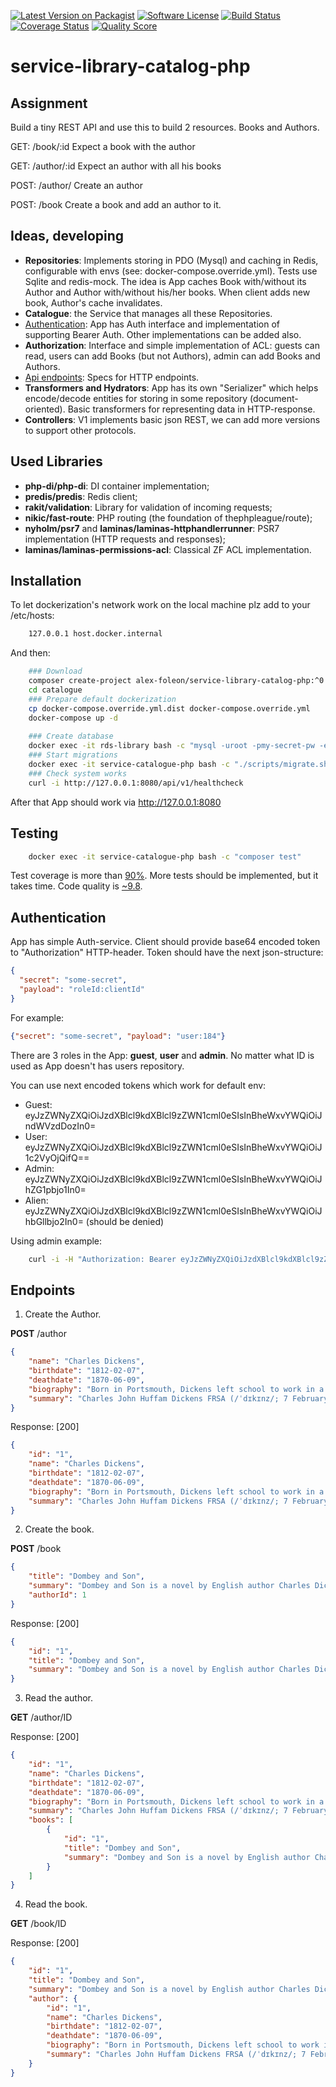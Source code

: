 [![Latest Version on Packagist][ico-version]][link-packagist]
[![Software License][ico-license]](LICENSE.md)
[![Build Status][ico-travis]][link-travis]
[![Coverage Status][ico-scrutinizer]][link-scrutinizer]
[![Quality Score][ico-code-quality]][link-code-quality]

# service-library-catalog-php

## Assignment

Build a tiny REST API and use this to build 2 resources.
Books and Authors.

GET: /book/:id
Expect a book with the author

GET: /author/:id
Expect an author with all his books

POST: /author/
Create an author

POST: /book
Create a book and add an author to it.

## Ideas, developing

 * **Repositories**: Implements storing in PDO (Mysql) and caching in Redis, configurable with envs (see: docker-compose.override.yml). Tests use Sqlite and redis-mock. The idea is App caches Book with/without its Author and Author with/without his/her books. When client adds new book, Author's cache invalidates.
 * **Catalogue**: the Service that manages all these Repositories. 
 * [Authentication](#Authentication): App has Auth interface and implementation of supporting Bearer Auth. Other implementations can be added also.
 * **Authorization**: Interface and simple implementation of ACL: guests can read, users can add Books (but not Authors), admin can add Books and Authors. 
 * [Api endpoints](#Endpoints): Specs for HTTP endpoints.
 * **Transformers and Hydrators**: App has its own "Serializer" which helps encode/decode entities for storing in some repository (document-oriented). Basic transformers for representing data in HTTP-response.  
 * **Controllers**: V1 implements basic json REST, we can add more versions to support other protocols.

## Used Libraries

 * **php-di/php-di**: DI container implementation;
 * **predis/predis**: Redis client;
 * **rakit/validation**: Library for validation of incoming requests;
 * **nikic/fast-route**: PHP routing (the foundation of thephpleague/route);
 * **nyholm/psr7** and **laminas/laminas-httphandlerrunner**: PSR7 implementation (HTTP requests and responses);
 * **laminas/laminas-permissions-acl**: Classical ZF ACL implementation.

## Installation

To let dockerization's network work on the local machine plz add to your /etc/hosts:

``` bash
    127.0.0.1 host.docker.internal
```

And then:

``` bash
    ### Download
    composer create-project alex-foleon/service-library-catalog-php:^0.1 catalogue --prefer-dist --ignore-platform-reqs
    cd catalogue
    ### Prepare default dockerization
    cp docker-compose.override.yml.dist docker-compose.override.yml
    docker-compose up -d
    
    ### Create database
    docker exec -it rds-library bash -c "mysql -uroot -pmy-secret-pw -e \"create database catalogue CHARACTER SET utf8 COLLATE utf8_general_ci\""
    ### Start migrations
    docker exec -it service-catalogue-php bash -c "./scripts/migrate.sh"
    ### Check system works
    curl -i http://127.0.0.1:8080/api/v1/healthcheck
```

After that App should work via http://127.0.0.1:8080

## Testing

``` bash
    docker exec -it service-catalogue-php bash -c "composer test"
```

Test coverage is more than [90%][link-scrutinizer]. More tests should be implemented, but it takes time. Code quality is [~9.8][link-code-quality].

## Authentication

App has simple Auth-service. Client should provide base64 encoded token to "Authorization" HTTP-header. Token should have the next json-structure:
```json
{
  "secret": "some-secret",
  "payload": "roleId:clientId"
}
``` 

For example:
```json
{"secret": "some-secret", "payload": "user:184"}
``` 

There are 3 roles in the App: **guest**, **user** and **admin**. No matter what ID is used as App doesn't has users repository.

You can use next encoded tokens which work for default env:

* Guest: eyJzZWNyZXQiOiJzdXBlcl9kdXBlcl9zZWN1cml0eSIsInBheWxvYWQiOiJndWVzdDozIn0=
* User: eyJzZWNyZXQiOiJzdXBlcl9kdXBlcl9zZWN1cml0eSIsInBheWxvYWQiOiJ1c2VyOjQifQ==
* Admin: eyJzZWNyZXQiOiJzdXBlcl9kdXBlcl9zZWN1cml0eSIsInBheWxvYWQiOiJhZG1pbjo1In0=
* Alien: eyJzZWNyZXQiOiJzdXBlcl9kdXBlcl9zZWN1cml0eSIsInBheWxvYWQiOiJhbGllbjo2In0= (should be denied)

Using admin example:

```bash
    curl -i -H "Authorization: Bearer eyJzZWNyZXQiOiJzdXBlcl9kdXBlcl9zZWN1cml0eSIsInBheWxvYWQiOiJhZG1pbjo1In0=" http://127.0.0.1:8080/api/v1/author/1
```

## Endpoints

1. Create the Author.

**POST** /author
```json
{
    "name": "Charles Dickens",
    "birthdate": "1812-02-07",
    "deathdate": "1870-06-09",
    "biography": "Born in Portsmouth, Dickens left school to work in a factory when his father was incarcerated in a debtors' prison. Despite his lack of formal education, he edited a weekly journal for 20 years, wrote 15 novels, five novellas, hundreds of short stories and non-fiction articles, lectured and performed readings extensively, was an indefatigable letter writer, and campaigned vigorously for children's rights, education, and other social reforms. ",
    "summary": "Charles John Huffam Dickens FRSA (/ˈdɪkɪnz/; 7 February 1812 – 9 June 1870) was an English writer and social critic. He created some of the world's best-known fictional characters and is regarded by many as the greatest novelist of the Victorian era.[1] His works enjoyed unprecedented popularity during his lifetime, and by the 20th century, critics and scholars had recognised him as a literary genius. His novels and short stories are still widely read today."
}
```

Response: [200]
```json
{
    "id": "1",
    "name": "Charles Dickens",
    "birthdate": "1812-02-07",
    "deathdate": "1870-06-09",
    "biography": "Born in Portsmouth, Dickens left school to work in a factory when his father was incarcerated in a debtors' prison. Despite his lack of formal education, he edited a weekly journal for 20 years, wrote 15 novels, five novellas, hundreds of short stories and non-fiction articles, lectured and performed readings extensively, was an indefatigable letter writer, and campaigned vigorously for children's rights, education, and other social reforms. ",
    "summary": "Charles John Huffam Dickens FRSA (/ˈdɪkɪnz/; 7 February 1812 – 9 June 1870) was an English writer and social critic. He created some of the world's best-known fictional characters and is regarded by many as the greatest novelist of the Victorian era.[1] His works enjoyed unprecedented popularity during his lifetime, and by the 20th century, critics and scholars had recognised him as a literary genius. His novels and short stories are still widely read today."
}
```

2. Create the book.

**POST** /book
```json
{
    "title": "Dombey and Son",
    "summary": "Dombey and Son is a novel by English author Charles Dickens. It follows the fortunes of a shipping firm owner, who is frustrated at the lack of a son to follow him in his footsteps; he initially rejects his daughter’s love before eventually becoming reconciled with her before his death. ",
    "authorId": 1
}
```

Response: [200]
```json
{
    "id": "1",
    "title": "Dombey and Son",
    "summary": "Dombey and Son is a novel by English author Charles Dickens. It follows the fortunes of a shipping firm owner, who is frustrated at the lack of a son to follow him in his footsteps; he initially rejects his daughter’s love before eventually becoming reconciled with her before his death. "
}
```

3. Read the author.

**GET** /author/ID

Response: [200]
```json
{
    "id": "1",
    "name": "Charles Dickens",
    "birthdate": "1812-02-07",
    "deathdate": "1870-06-09",
    "biography": "Born in Portsmouth, Dickens left school to work in a factory when his father was incarcerated in a debtors' prison. Despite his lack of formal education, he edited a weekly journal for 20 years, wrote 15 novels, five novellas, hundreds of short stories and non-fiction articles, lectured and performed readings extensively, was an indefatigable letter writer, and campaigned vigorously for children's rights, education, and other social reforms. ",
    "summary": "Charles John Huffam Dickens FRSA (/ˈdɪkɪnz/; 7 February 1812 – 9 June 1870) was an English writer and social critic. He created some of the world's best-known fictional characters and is regarded by many as the greatest novelist of the Victorian era.[1] His works enjoyed unprecedented popularity during his lifetime, and by the 20th century, critics and scholars had recognised him as a literary genius. His novels and short stories are still widely read today.",
    "books": [
        {
            "id": "1",
            "title": "Dombey and Son",
            "summary": "Dombey and Son is a novel by English author Charles Dickens. It follows the fortunes of a shipping firm owner, who is frustrated at the lack of a son to follow him in his footsteps; he initially rejects his daughter’s love before eventually becoming reconciled with her before his death. "
        }
    ]
}
```

4. Read the book.

**GET** /book/ID

Response: [200]
```json
{
    "id": "1",
    "title": "Dombey and Son",
    "summary": "Dombey and Son is a novel by English author Charles Dickens. It follows the fortunes of a shipping firm owner, who is frustrated at the lack of a son to follow him in his footsteps; he initially rejects his daughter’s love before eventually becoming reconciled with her before his death. ",
    "author": {
        "id": "1",
        "name": "Charles Dickens",
        "birthdate": "1812-02-07",
        "deathdate": "1870-06-09",
        "biography": "Born in Portsmouth, Dickens left school to work in a factory when his father was incarcerated in a debtors' prison. Despite his lack of formal education, he edited a weekly journal for 20 years, wrote 15 novels, five novellas, hundreds of short stories and non-fiction articles, lectured and performed readings extensively, was an indefatigable letter writer, and campaigned vigorously for children's rights, education, and other social reforms. ",
        "summary": "Charles John Huffam Dickens FRSA (/ˈdɪkɪnz/; 7 February 1812 – 9 June 1870) was an English writer and social critic. He created some of the world's best-known fictional characters and is regarded by many as the greatest novelist of the Victorian era.[1] His works enjoyed unprecedented popularity during his lifetime, and by the 20th century, critics and scholars had recognised him as a literary genius. His novels and short stories are still widely read today."
    }
}
```

[ico-version]: https://img.shields.io/packagist/v/alex-foleon/service-library-catalog-php.svg?style=flat-square
[ico-license]: https://img.shields.io/badge/license-MIT-brightgreen.svg?style=flat-square
[ico-travis]: https://travis-ci.com/alex-foleon/service-library-catalog-php.svg?branch=main
[ico-scrutinizer]: https://img.shields.io/scrutinizer/coverage/g/alex-foleon/service-library-catalog-php.svg?style=flat-square
[ico-code-quality]: https://img.shields.io/scrutinizer/g/alex-foleon/service-library-catalog-php.svg?style=flat-square

[link-packagist]: https://packagist.org/packages/alex-foleon/service-library-catalog-php
[link-travis]: https://www.travis-ci.com/github/alex-foleon/service-library-catalog-php
[link-scrutinizer]: https://scrutinizer-ci.com/g/alex-foleon/service-library-catalog-php/code-structure
[link-code-quality]: https://scrutinizer-ci.com/g/alex-foleon/service-library-catalog-php
[link-downloads]: https://packagist.org/packages/alex-foleon/service-library-catalog-php
[link-author]: https://github.com/alex-foleon
[link-contributors]: ../../contributors
